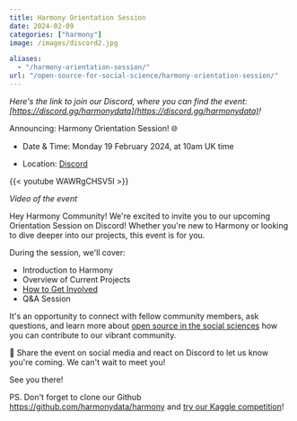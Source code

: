 ```yaml
---
title: Harmony Orientation Session
date: 2024-02-09
categories: ["harmony"]
image: /images/discord2.jpg

aliases:
  - "/harmony-orientation-session/"
url: "/open-source-for-social-science/harmony-orientation-session/"
---
```


_Here's the link to join our Discord, where you can find the event: [https://discord.gg/harmonydata](https://discord.gg/harmonydata)!_

Announcing: Harmony Orientation Session! 🌐

* Date & Time: Monday 19 February 2024, at 10am UK time

* Location: ⁠[Discord](https://discord.gg/5aQ9rWWKpc?event=1205524099204517991)


{{< youtube WAWRgCHSV5I >}}

_Video of the event_

Hey Harmony Community! We're excited to invite you to our upcoming Orientation Session on Discord! Whether you're new to Harmony or looking to dive deeper into our projects, this event is for you.

During the session, we'll cover:

* Introduction to Harmony
* Overview of Current Projects
* [How to Get Involved](/contributing-to-harmony/)
* Q&A Session

It's an opportunity to connect with fellow community members, ask questions, and learn more about [open source in the social sciences](/open-source-for-social-science/) how you can contribute to our vibrant community.

🚨 Share the event on social media and react on Discord to let us know you're coming. We can't wait to meet you!

See you there!

PS. Don't forget to clone our Github https://github.com/harmonydata/harmony and [try our Kaggle competition](https://harmonydata.ac.uk/harmony-on-kaggle/)!
